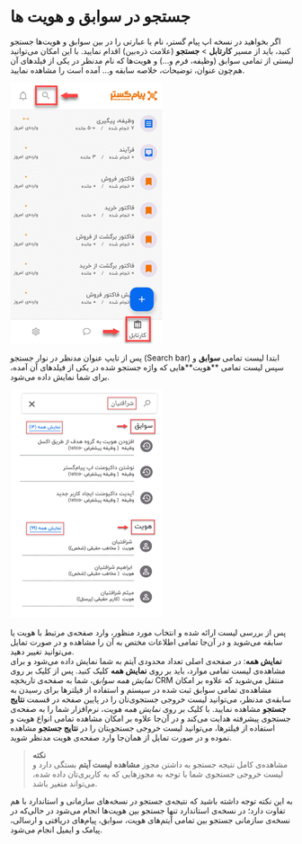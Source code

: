 # جستجو در سوابق و هویت ها

اگر بخواهید در نسخه اپ پیام گستر، نام یا عبارتی را در بین سوابق و هویت‌ها جستجو کنید، باید از مسیر **کارتابل** > **جستجو** (علامت ذره‌بین) اقدام نمایید. با این امکان می‌توانید لیستی از تمامی سوابق (وظیفه، فرم و...) و هویت‌ها که نام مدنظر در یکی از فیلدهای آن هم‌چون عنوان، توضیحات، خلاصه سابقه و... آمده است را مشاهده نمایید. 


![جستجو در سوابق و هویت ها](./Images/SearchRecordsAndIdentities.png)

پس از تایپ عنوان مدنظر در نوار جستجو (Search bar) ابتدا لیست تمامی **سوابق** و سپس لیست تمامی **هویت‌**هایی که واژه جستجو شده در یکی از فیلدهای آن آمده، برای شما نمایش داده می‌شود.

![نتیجه سرچ در سوابق و هویت](./Images/SearchResultInRecordsAndIdentity.png)

پس از بررسی لیست ارائه شده و انتخاب مورد منظور، وارد صفحه‌ی مرتبط با هویت یا سابقه می‌شوید و در آن‌جا تمامی اطلاعات مختص به آن را مشاهده و در صورت تمایل می‌توانید تغییر دهید.<br>
**نمایش همه**:
در صفحه‌ی اصلی تعداد محدودی آیتم به شما نمایش داده می‌شود و برای مشاهده‌ی لیست تمامی موارد، باید بر روی **نمایش همه** کلیک کنید. پس از کلیک بر روی *نمایش همه سوابق*، شما به صفحه‌ی تاریخچه CRM منتقل می‌شوید  که علاوه بر امکان مشاهده‌ی تمامی سوابق ثبت شده در سیستم و استفاده از فیلترها برای رسیدن به سابقه‌ی مدنظر، می‌توانید لیست خروجی جستجوی‌تان را در پایین صفحه در قسمت **نتایج جستجو** مشاهده نمایید. با کلیک بر روی *نمایش همه هویت*، نرم‌افزار شما را به صفحه‌ی جستجوی پیشرفته هدایت می‌کند و در آن‌جا علاوه بر امکان مشاهده تمامی انواع هویت و استفاده از فیلترها، می‌توانید لیست خروجی جستجویتان را در  **نتایج جستجو**  مشاهده نموده و در صورت تمایل از همان‌جا وارد صفحه‌ی هویت مدنظر شوید.

>**نکته**<br>
مشاهده‌ی کامل نتیجه جستجو به داشتن مجوز **مشاهده لیست آیتم** بستگی دارد و لیست خروجی جستجوی‌ شما با توجه به مجوزهایی که به کاربری‌تان داده شده، می‌تواند متغیر باشد.

  به این نکته توجه داشته باشید که نتیجه‌ی جستجو در نسخه‌های سازمانی و استاندارد با هم تفاوت دارد؛ در نسخه‌ی استاندارد تنها جستجو بین هویت‌ها انجام می‌شود در حالی‌که در نسخه‌ی سازمانی جستجو بین تمامی آیتم‌های هویت، سوابق، پیام‌های دریافتی و ارسالی، پیامک و ایمیل انجام می‌شود.
